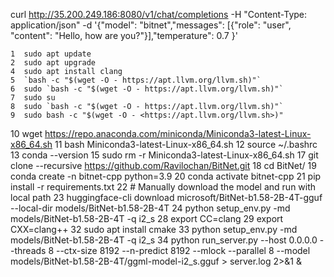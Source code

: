 curl <http://35.200.249.186:8080/v1/chat/completions> -H "Content-Type: application/json" -d '{"model": "bitnet","messages": [{"role": "user", "content": "Hello, how are you?"}],"temperature": 0.7 }'

    1  sudo apt update
    2  sudo apt upgrade
    4  sudo apt install clang
    5  `bash -c "$(wget -O - https://apt.llvm.org/llvm.sh)"`
    6  sudo `bash -c "$(wget -O - https://apt.llvm.org/llvm.sh)"`
    7  sudo su
    8  sudo `bash -c "$(wget -O - https://apt.llvm.org/llvm.sh)"`
    9  sudo bash -c "$(wget -O - <https://apt.llvm.org/llvm.sh>)"
   10  wget <https://repo.anaconda.com/miniconda/Miniconda3-latest-Linux-x86_64.sh>
   11  bash Miniconda3-latest-Linux-x86_64.sh
   12  source ~/.bashrc
   13  conda --version
   15  sudo rm -r Miniconda3-latest-Linux-x86_64.sh
   17  git clone --recursive <https://github.com/Ravilochan/BitNet.git>
   18  cd BitNet/
   19  conda create -n bitnet-cpp python=3.9
   20  conda activate bitnet-cpp
   21  pip install -r requirements.txt
   22  # Manually download the model and run with local path
   23  huggingface-cli download microsoft/BitNet-b1.58-2B-4T-gguf --local-dir models/BitNet-b1.58-2B-4T
   24  python setup_env.py -md models/BitNet-b1.58-2B-4T -q i2_s
   28  export CC=clang
   29  export CXX=clang++
   32  sudo apt install cmake
   33  python setup_env.py -md models/BitNet-b1.58-2B-4T -q i2_s
   34  python run_server.py --host 0.0.0.0 --threads 8 --ctx-size 8192 --n-predict 8192 --mlock --parallel 8 --model models/BitNet-b1.58-2B-4T/ggml-model-i2_s.gguf > server.log 2>&1 &
